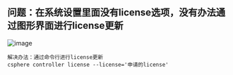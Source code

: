 ## 问题：在系统设置里面没有license选项，没有办法通过图形界面进行license更新
![image](https://github.com/lyz-970124/work/blob/master/%E5%9B%BE%E7%89%87/%E7%B3%BB%E7%BB%9F%E8%AE%BE%E7%BD%AE%E6%B2%A1%E6%9C%89license.png)
```
解决办法：通过命令行进行license更新
csphere controller license --license='申请的license'
```
